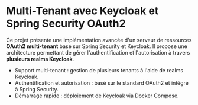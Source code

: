 # Multi-Tenant avec Keycloak et Spring Security OAuth2

Ce projet présente une implémentation avancée d'un serveur de ressources **OAuth2 multi-tenant** basé sur Spring Security et Keycloak.
Il propose une architecture permettant de gérer l'authentification et l'autorisation à travers **plusieurs realms Keycloak**.


* Support multi-tenant : gestion de plusieurs tenants à l'aide de realms Keycloak.
* Authentification et autorisation : basé sur le standard OAuth2 et intégré à Spring Security. 
* Démarrage rapide : déploiement de Keycloak via Docker Compose.